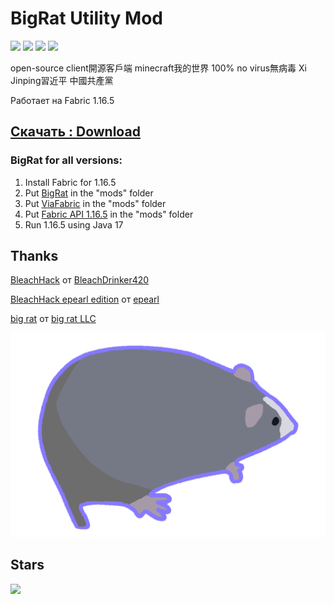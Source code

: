 # BigRat Utility Mod
![](https://img.shields.io/github/downloads/ZimnyCat/BigRat/total)
![](https://img.shields.io/github/commit-activity/m/ZimnyCat/BigRat)
![](https://img.shields.io/github/last-commit/ZimnyCat/BigRat)
![](https://img.shields.io/badge/kosher-100%25-brightgreen)

open-source client開源客戶端 minecraft我的世界 100% no virus無病毒 Xi Jinping習近平 中國共產黨 

Работает на Fabric 1.16.5

## [Скачать : Download](https://github.com/ZimnyCat/BigRat/releases/download/final/bigrat-final.jar)
### BigRat for all versions:
1. Install Fabric for 1.16.5
2. Put [BigRat](https://github.com/ZimnyCat/BigRat/releases/download/final/bigrat-final.jar) in the "mods" folder
3. Put [ViaFabric](https://www.curseforge.com/minecraft/mc-mods/viafabric) in the "mods" folder
4. Put [Fabric API 1.16.5](https://www.curseforge.com/minecraft/mc-mods/fabric-api/files/3516413) in the "mods" folder
5. Run 1.16.5 using Java 17

## Thanks
[BleachHack](https://github.com/BleachDrinker420/bleachhack-1.14) от [BleachDrinker420](https://github.com/BleachDrinker420)

[BleachHack epearl edition](https://github.com/22s/bleachhack-1.16-epearl-edition) от [epearl](https://github.com/22s)

[big rat](https://bigrat.monster/) от [big rat LLC](https://github.com/bigratmonster)

![](https://raw.githubusercontent.com/ZimnyCat/bigrat-site/main/bigrat.png)

## Stars

![](https://starchart.cc/ZimnyCat/BigRat.svg)
